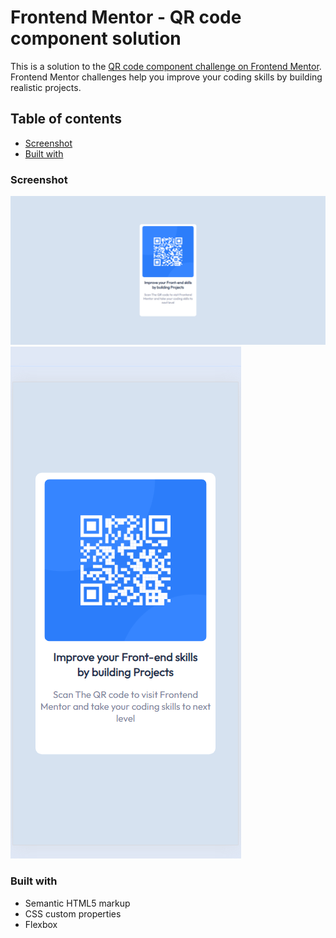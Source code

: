 # Frontend Mentor - QR code component solution

This is a solution to the [QR code component challenge on Frontend Mentor](https://www.frontendmentor.io/challenges/qr-code-component-iux_sIO_H). Frontend Mentor challenges help you improve your coding skills by building realistic projects. 

## Table of contents


  - [Screenshot](#screenshot)
  - [Built with](#built-with)


### Screenshot

![](challenge1_images\DesktopDesign.png)
![](challenge1_images\MobileDesign.png)

### Built with

- Semantic HTML5 markup
- CSS custom properties
- Flexbox
